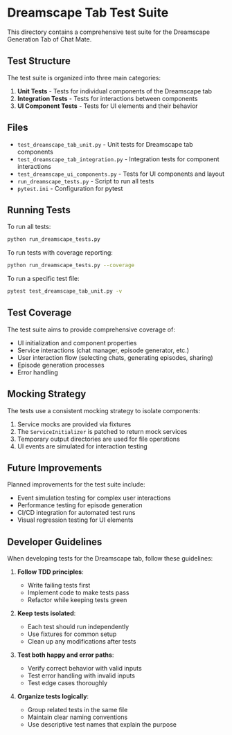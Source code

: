 # Dreamscape Tab Test Suite

This directory contains a comprehensive test suite for the Dreamscape Generation Tab of Chat Mate.

## Test Structure

The test suite is organized into three main categories:

1. **Unit Tests** - Tests for individual components of the Dreamscape tab
2. **Integration Tests** - Tests for interactions between components
3. **UI Component Tests** - Tests for UI elements and their behavior

## Files

- `test_dreamscape_tab_unit.py` - Unit tests for Dreamscape tab components
- `test_dreamscape_tab_integration.py` - Integration tests for component interactions
- `test_dreamscape_ui_components.py` - Tests for UI components and layout
- `run_dreamscape_tests.py` - Script to run all tests
- `pytest.ini` - Configuration for pytest

## Running Tests

To run all tests:

```bash
python run_dreamscape_tests.py
```

To run tests with coverage reporting:

```bash
python run_dreamscape_tests.py --coverage
```

To run a specific test file:

```bash
pytest test_dreamscape_tab_unit.py -v
```

## Test Coverage

The test suite aims to provide comprehensive coverage of:

- UI initialization and component properties
- Service interactions (chat manager, episode generator, etc.)
- User interaction flow (selecting chats, generating episodes, sharing)
- Episode generation processes
- Error handling

## Mocking Strategy

The tests use a consistent mocking strategy to isolate components:

1. Service mocks are provided via fixtures
2. The `ServiceInitializer` is patched to return mock services
3. Temporary output directories are used for file operations
4. UI events are simulated for interaction testing

## Future Improvements

Planned improvements for the test suite include:

- Event simulation testing for complex user interactions
- Performance testing for episode generation
- CI/CD integration for automated test runs
- Visual regression testing for UI elements

## Developer Guidelines

When developing tests for the Dreamscape tab, follow these guidelines:

1. **Follow TDD principles**:
   - Write failing tests first
   - Implement code to make tests pass
   - Refactor while keeping tests green

2. **Keep tests isolated**:
   - Each test should run independently
   - Use fixtures for common setup
   - Clean up any modifications after tests

3. **Test both happy and error paths**:
   - Verify correct behavior with valid inputs
   - Test error handling with invalid inputs
   - Test edge cases thoroughly

4. **Organize tests logically**:
   - Group related tests in the same file
   - Maintain clear naming conventions
   - Use descriptive test names that explain the purpose 